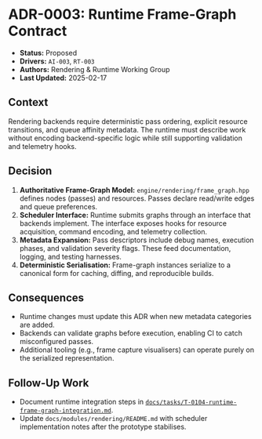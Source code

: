 # ADR-0003: Runtime Frame-Graph Contract

- **Status:** Proposed
- **Drivers:** `AI-003`, `RT-003`
- **Authors:** Rendering & Runtime Working Group
- **Last Updated:** 2025-02-17

## Context
Rendering backends require deterministic pass ordering, explicit resource transitions, and queue affinity metadata. The runtime must describe work without encoding backend-specific logic while still supporting validation and telemetry hooks.

## Decision
1. **Authoritative Frame-Graph Model:** `engine/rendering/frame_graph.hpp` defines nodes (passes) and resources. Passes declare read/write edges and queue preferences.
2. **Scheduler Interface:** Runtime submits graphs through an interface that backends implement. The interface exposes hooks for resource acquisition, command encoding, and telemetry collection.
3. **Metadata Expansion:** Pass descriptors include debug names, execution phases, and validation severity flags. These feed documentation, logging, and testing harnesses.
4. **Deterministic Serialisation:** Frame-graph instances serialize to a canonical form for caching, diffing, and reproducible builds.

## Consequences
- Runtime changes must update this ADR when new metadata categories are added.
- Backends can validate graphs before execution, enabling CI to catch misconfigured passes.
- Additional tooling (e.g., frame capture visualisers) can operate purely on the serialized representation.

## Follow-Up Work
- Document runtime integration steps in [`docs/tasks/T-0104-runtime-frame-graph-integration.md`](../tasks/T-0104-runtime-frame-graph-integration.md).
- Update `docs/modules/rendering/README.md` with scheduler implementation notes after the prototype stabilises.
